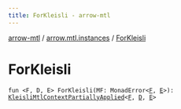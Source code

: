 ```yaml
---
title: ForKleisli - arrow-mtl
---
```


[arrow-mtl](../index.html) / [arrow.mtl.instances](index.html) / [ForKleisli](./-for-kleisli.html)

# ForKleisli

`fun <F, D, E> ForKleisli(MF: MonadError<`[`F`](-for-kleisli.html#F)`, `[`E`](-for-kleisli.html#E)`>): `[`KleisliMtlContextPartiallyApplied`](-kleisli-mtl-context-partially-applied/index.html)`<`[`F`](-for-kleisli.html#F)`, `[`D`](-for-kleisli.html#D)`, `[`E`](-for-kleisli.html#E)`>`